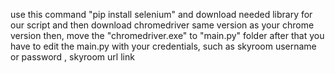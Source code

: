 use this command "pip install selenium" and download needed library for our script
and then download chromedriver same version as your chrome version then, move the "chromedriver.exe" to "main.py" folder
after that you have to edit the main.py with your credentials, such as skyroom username or password , skyroom url link
